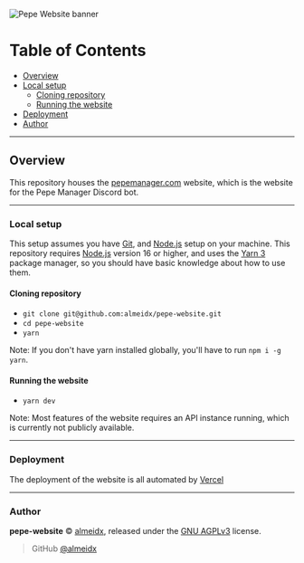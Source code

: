 ![Pepe Website banner](https://i.imgur.com/LHyZGz9.png)

# Table of Contents

- [Overview](#overview)
- [Local setup](#local-setup)
  - [Cloning repository](#cloning-repository)
  - [Running the website](#running-the-website)
- [Deployment](#deployment)
- [Author](#author)

---

## Overview

This repository houses the [pepemanager.com] website, which is the website for the Pepe Manager Discord bot.

---

### Local setup

This setup assumes you have [Git], and [Node.js] setup on your machine. This repository requires [Node.js] version 16 or higher, and uses the [Yarn 3] package manager, so you should have basic knowledge about how to use them.

#### Cloning repository

- `git clone git@github.com:almeidx/pepe-website.git`
- `cd pepe-website`
- `yarn`

Note: If you don't have yarn installed globally, you'll have to run `npm i -g yarn`.

#### Running the website

- `yarn dev`

Note: Most features of the website requires an API instance running, which is currently not publicly available.

---

### Deployment

The deployment of the website is all automated by [Vercel]

---

### Author

**pepe-website** © [almeidx], released under the [GNU AGPLv3] license.

> GitHub [@almeidx]

[pepemanager.com]: https://pepemanager.com
[git]: https://git-scm.com/
[node.js]: https://nodejs.org
[vercel]: https://vercel.com
[yarn 3]: https://yarnpkg.com
[gnu agplv3]: https://github.com/almeidx/pepe-website/blob/main/LICENSE
[almeidx]: https://almeidx.dev
[@almeidx]: https://github.com/almeidx
